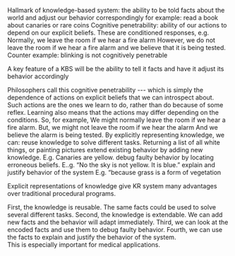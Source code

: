 ﻿Hallmark of knowledge-based system: the ability to be told facts about the world and adjust our behavior correspondingly
for example: read a book about canaries or rare coins
Cognitive penetrability: ability of our  actions to depend on our explicit beliefs.
These are conditioned responses, e.g. 
Normally, we leave the room if we hear a fire alarm
However, we do not leave the room if we hear  a fire alarm and we believe that it is being tested.
Counter example: blinking is not cognitively penetrable


A key feature of a KBS will be the ability to tell it facts and have it adjust its behavior accordingly

Philosophers call this cognitive penetrability --- which is simply the dependence of actions on explicit beliefs that we can introspect about.
Such actions are the ones we learn to do, rather than do because of some reflex. 
Learning also means that the actions may differ depending on the conditions. So, for example,
We might normally leave the room if we hear a fire alarm. But, we might not leave the room if we hear the alarm
And we believe the alarm is being tested.
By explicitly representing knowledge, we can:
reuse knowledge to solve different tasks.
Returning a list of all white things, or painting pictures
extend existing behavior by adding new knowledge.
E.g. Canaries are yellow.
debug faulty behavior by locating erroneous beliefs.
E..g. “No the sky is not yellow. It is blue.”
explain and justify behavior of the system
E.g. “because grass is a form of vegetation

Explicit representations of knowledge give KR system many advantages over traditional procedural programs.

First, the knowledge is reusable. The same facts could be used to solve several different tasks.
Second, the knowledge is extendable. We can add new facts and the behavior will adapt immediately.
Third, we can look at the encoded facts and use them to debug faulty behavior.
Fourth, we can use the facts to explain and justify the behavior of the system.  
This is especially important for medical applications.